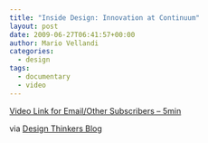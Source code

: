 ```yaml
---
title: "Inside Design: Innovation at Continuum"
layout: post
date: 2009-06-27T06:41:57+00:00
author: Mario Vellandi
categories:
  - design
tags:
  - documentary
  - video
---
```

[Video Link for Email/Other Subscribers &#8211; 5min](http://www.youtube.com/watch?v=CCuNav1vfGc)

via [Design Thinkers Blog](http://designthinkers.blogspot.com/)
